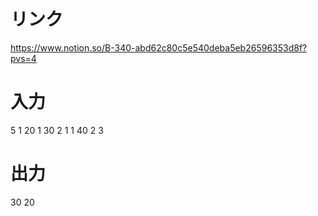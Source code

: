 # リンク
https://www.notion.so/B-340-abd62c80c5e540deba5eb26596353d8f?pvs=4

# 入力
5
1 20
1 30
2 1
1 40
2 3

# 出力
30
20

